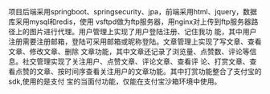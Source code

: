 项目后端采用springboot、springsecurity、jpa，前端采用html、jquery，数据库采用mysql和redis，使用 vsftpd做为ftp服务器，用nginx对上传到ftp服务器路径上的图片进行代理。用户管理上实现了用户登陆注册、记住我功 能，其中用户注册需要注册邮箱，登陆可采用邮箱或昵称登陆。文章管理上实现了写文章、查看文章、修改文章、删除 文章功能，其中文章还记录了浏览量、点赞数、评论等信息。社交管理实现了关注用户、点赞文章、评论文章、查看评 论、打赏文章、查看点赞的文章、按时间序查看关注用户的文章功能。其中打赏功能整合了支付宝的sdk,使用的是支付 宝的当面付功能，仅能在支付宝沙箱环境中使用。
